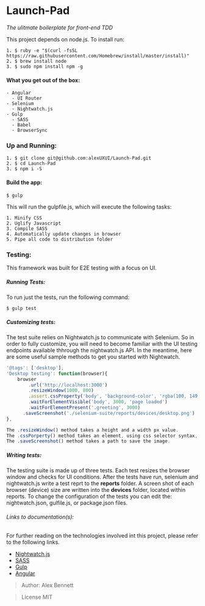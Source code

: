 # Launch-Pad
*The ulitmate boilerplate for front-end TDD*

This project depends on node.js. To install run:
```shell
1. $ ruby -e "$(curl -fsSL https://raw.githubusercontent.com/Homebrew/install/master/install)"
2. $ brew install node
3. $ sudo npm install npm -g
```

#### What you get out of the box:

```
- Angular
  - UI Router
- Selenium 
  - Nightwatch.js
- Gulp
  - SASS 
  - Babel 
  - BrowserSync
```

### Up and Running: 

```
1. $ git clone git@github.com:alexUXUI/Launch-Pad.git
2. $ cd Launch-Pad
3. $ npm i -S
```

#### Build the app:

```
$ gulp
```

This will run the gulpfile.js, which will execute the following tasks:

```
1. Minify CSS
2. Uglify Javascript
3. Compile SASS
4. Automatically update changes in browser
5. Pipe all code to distribution folder
```

### Testing: 

This framework was built for E2E testing with a focus on UI. 

##### Running Tests:

To run just the tests, run the following command:
```
$ gulp test
```

##### Customizing tests:

The test suite relies on Nightwatch.js to communicate with Selenium. So in order to fully customize, you will need to become familiar with the UI testing endpoints available thhrough the nightwatch.js API. In the meantime, here are some useful sample methods to get you started with Nightwatch.

```js
'@tags': ['desktop'],
'Desktop testing': function(browser){
	browser
		.url('http://localhost:3000')
		.resizeWindow(1000, 800)
		.assert.cssProperty('body', 'background-color', 'rgba(100, 149, 237, 1)')
		.waitForElementVisible('body', 3000, 'page loaded')
		.waitForElementPresent('.greeting', 3000)
	  .saveScreenshot('./selenium-suite/reports/devices/desktop.png')
},
```

```js
The .resizeWindow() method takes a height and a width px value.
The .cssPorperty() method takes an element, using css selector syntax, as well as a porperty and a value.
The	.saveScreenshot() method takes a path to save the image.
```

##### Writing tests:

The testing suite is made up of three tests. Each test resizes the browser window and checks for UI conditions. After the tests have run, selenium and nightwatch.js write a test reprt to the **reports** folder. A screen shot of each browser (device) size are written into the **devices** folder, located within reports. To change the configuration of the tests you can edit the: nightwatch.json, gulfile.js, or package.json files.

###### Links to documentation(s):

For further reading on the technologies involved int this project, please refer to the following links.

- [Nightwatch.js](http://nightwatchjs.org/)
- [SASS](http://sass-lang.com/guide)
- [Gulp](http://gulpjs.com/)
- [Angular](https://angularjs.org/)

> Author: Alex Bennett

> License MIT

